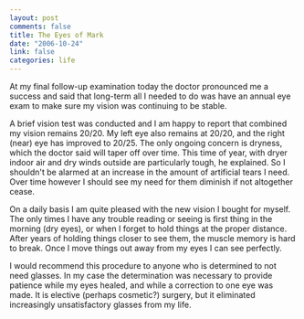 ```yaml
--- 
layout: post
comments: false
title: The Eyes of Mark
date: "2006-10-24"
link: false
categories: life
---
```

At my final follow-up examination today the doctor pronounced me a success and said that long-term all I needed to do was have an annual eye exam to make sure my vision was continuing to be stable.

A brief vision test was conducted and I am happy to report that combined my vision remains 20/20. My left eye also remains at 20/20, and the right (near) eye has improved to 20/25. The only ongoing concern is dryness, which the doctor said will taper off over time. This time of year, with dryer indoor air and dry winds outside are particularly tough, he explained. So I shouldn't be alarmed at an increase in the amount of artificial tears I need. Over time however I should see my need for them diminish if not altogether cease.

On a daily basis I am quite pleased with the new vision I bought for myself. The only times I have any trouble reading or seeing is first thing in the morning (dry eyes), or when I forget to hold things at the proper distance. After years of holding things closer to see them, the muscle memory is hard to break. Once I move things out away from my eyes I can see perfectly.

I would recommend this procedure to anyone who is determined to not need glasses. In my case the determination was necessary to provide patience while my eyes healed, and while a correction to one eye was made. It is elective (perhaps cosmetic?) surgery, but it eliminated increasingly unsatisfactory glasses from my life.
